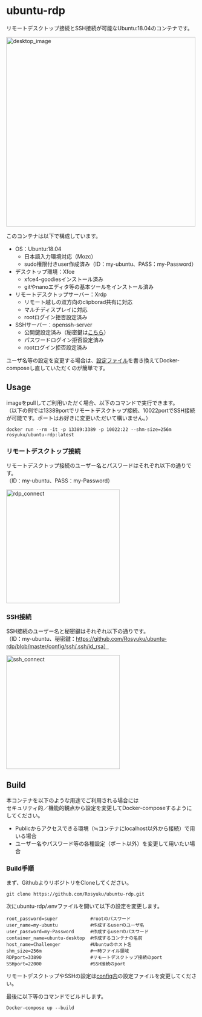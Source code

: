 # ubuntu-rdp
リモートデスクトップ接続とSSH接続が可能なUbuntu:18.04のコンテナです。

<img src="https://user-images.githubusercontent.com/25416202/80746459-e432ad80-8b5c-11ea-9f21-e9b773c55d70.PNG" alt="desktop_image" width="500"/>

このコンテナは以下で構成しています。  
- OS：Ubuntu:18.04
  - 日本語入力環境対応（Mozc）
  - sudo権限付きuser作成済み（ID：my-ubuntu、PASS：my-Password）
- デスクトップ環境：Xfce
  - xfce4-goodiesインストール済み
  - gitやnanoエディタ等の基本ツールをインストール済み
- リモートデスクトップサーバー：Xrdp
  - リモート越しの双方向のclipborad共有に対応
  - マルチディスプレイに対応
  - rootログイン拒否設定済み
- SSHサーバー：openssh-server
  - 公開鍵設定済み（秘密鍵は[こちら](https://github.com/Rosyuku/ubuntu-rdp/blob/master/config/ssh/.ssh/id_rsa)）
  - パスワードログイン拒否設定済み
  - rootログイン拒否設定済み

ユーザ名等の設定を変更する場合は、[設定ファイル](https://github.com/Rosyuku/ubuntu-rdp/blob/master/.env)を書き換えてDocker-composeし直していただくのが簡単です。

## Usage
imageをpullしてご利用いただく場合、以下のコマンドで実行できます。  
（以下の例では13389portでリモートデスクトップ接続、10022portでSSH接続が可能です。ポートはお好きに変更いただいて構いません。）
```
docker run --rm -it -p 13389:3389 -p 10022:22 --shm-size=256m rosyuku/ubuntu-rdp:latest
```

### リモートデスクトップ接続
リモートデスクトップ接続のユーザー名とパスワードはそれぞれ以下の通りです。  
（ID：my-ubuntu、PASS：my-Password）

<img src="https://user-images.githubusercontent.com/25416202/80747460-74bdbd80-8b5e-11ea-91bd-4644aea3ea95.PNG" alt="rdp_connect" width="300"/>

### SSH接続
SSH接続のユーザー名と秘密鍵はそれぞれ以下の通りです。  
（ID：my-ubuntu、秘密鍵：https://github.com/Rosyuku/ubuntu-rdp/blob/master/config/ssh/.ssh/id_rsa）

<img src="https://user-images.githubusercontent.com/25416202/80747459-738c9080-8b5e-11ea-8bcf-04ec67d25871.PNG" alt="ssh_connect" width="300"/>

## Build
本コンテナを以下のような用途でご利用される場合には  
セキュリティ的／機能的観点から設定を変更してDocker-composeするようにしてください。
- Publicからアクセスできる環境（≒コンテナにlocalhost以外から接続）で用いる場合
- ユーザー名やパスワード等の各種設定（ポート以外）を変更して用いたい場合

### Build手順
まず、GithubよりリポジトリをCloneしてください。
```
git clone https://github.com/Rosyuku/ubuntu-rdp.git
```
次にubuntu-rdp/.envファイルを開いて以下の設定を変更します。
```
root_password=super            #rootのパスワード
user_name=my-ubuntu            #作成するuserのユーザ名
user_password=my-Password      #作成するuserのパスワード
container_name=ubuntu-desktop  #作成するコンテナの名前
host_name=Challenger           #Ubuntuのホスト名
shm_size=256m                  #一時ファイル領域
RDPport=33890                  #リモートデスクトップ接続のport
SSHport=22000                  #SSH接続のport
```
リモートデスクトップやSSHの設定は[config内](https://github.com/Rosyuku/ubuntu-rdp/tree/master/config)の設定ファイルを変更してください。

最後に以下等のコマンドでビルドします。
```
Docker-compose up --build
```
